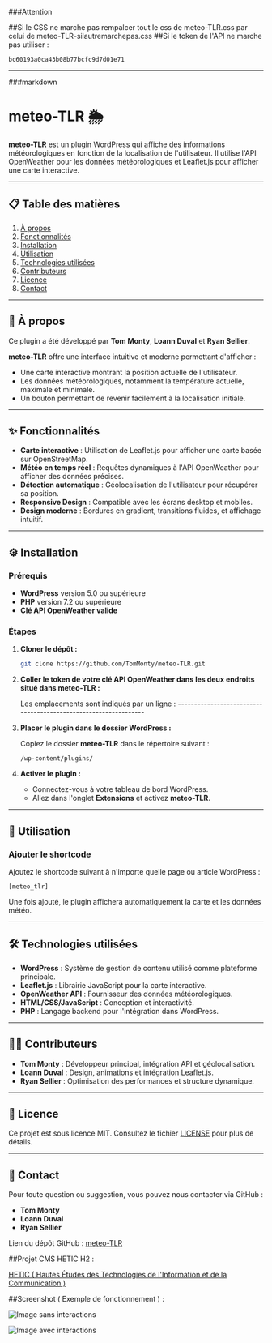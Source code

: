 ###Attention

##Si le CSS ne marche pas rempalcer tout le css de meteo-TLR.css par celui de meteo-TLR-silautremarchepas.css
##Si le token de l'API ne marche pas utiliser :
```
bc60193a0ca43b08b77bcfc9d7d01e71
```


---

###markdown
# meteo-TLR 🌦️

**meteo-TLR** est un plugin WordPress qui affiche des informations météorologiques en fonction de la localisation de l'utilisateur. Il utilise l'API OpenWeather pour les données météorologiques et Leaflet.js pour afficher une carte interactive.

---

## 📋 Table des matières

1. [À propos](#-à-propos)
2. [Fonctionnalités](#-fonctionnalités)
3. [Installation](#-installation)
4. [Utilisation](#-utilisation)
5. [Technologies utilisées](#-technologies-utilisées)
6. [Contributeurs](#️-contributeurs)
7. [Licence](#-licence)
8. [Contact](#-contact)

---

## 🌟 À propos

Ce plugin a été développé par **Tom Monty**, **Loann Duval** et **Ryan Sellier**.

**meteo-TLR** offre une interface intuitive et moderne permettant d'afficher :
- Une carte interactive montrant la position actuelle de l'utilisateur.
- Les données météorologiques, notamment la température actuelle, maximale et minimale.
- Un bouton permettant de revenir facilement à la localisation initiale.

---

## ✨ Fonctionnalités

- **Carte interactive** : Utilisation de Leaflet.js pour afficher une carte basée sur OpenStreetMap.
- **Météo en temps réel** : Requêtes dynamiques à l'API OpenWeather pour afficher des données précises.
- **Détection automatique** : Géolocalisation de l'utilisateur pour récupérer sa position.
- **Responsive Design** : Compatible avec les écrans desktop et mobiles.
- **Design moderne** : Bordures en gradient, transitions fluides, et affichage intuitif.

---

## ⚙️ Installation

### Prérequis

- **WordPress** version 5.0 ou supérieure
- **PHP** version 7.2 ou supérieure
- **Clé API OpenWeather valide**

### Étapes

1. **Cloner le dépôt :**
   ```bash
   git clone https://github.com/TomMonty/meteo-TLR.git
   ```

2. **Coller le token de votre clé API OpenWeather dans les deux endroits situé dans meteo-TLR :**

   Les emplacements sont indiqués par un ligne : ----------------------------------------------------------------

3. **Placer le plugin dans le dossier WordPress :**

   Copiez le dossier **meteo-TLR** dans le répertoire suivant :
   ```
   /wp-content/plugins/
   ```

4. **Activer le plugin :**

   - Connectez-vous à votre tableau de bord WordPress.
   - Allez dans l'onglet **Extensions** et activez **meteo-TLR**.

---

## 🚀 Utilisation

### Ajouter le shortcode

Ajoutez le shortcode suivant à n'importe quelle page ou article WordPress :
```shortcode
[meteo_tlr]
```

Une fois ajouté, le plugin affichera automatiquement la carte et les données météo.

---

## 🛠️ Technologies utilisées

- **WordPress** : Système de gestion de contenu utilisé comme plateforme principale.
- **Leaflet.js** : Librairie JavaScript pour la carte interactive.
- **OpenWeather API** : Fournisseur des données météorologiques.
- **HTML/CSS/JavaScript** : Conception et interactivité.
- **PHP** : Langage backend pour l'intégration dans WordPress.

---

## 🧑‍💻 Contributeurs

- **Tom Monty** : Développeur principal, intégration API et géolocalisation.
- **Loann Duval** : Design, animations et intégration Leaflet.js.
- **Ryan Sellier** : Optimisation des performances et structure dynamique.

---

## 📜 Licence

Ce projet est sous licence MIT. Consultez le fichier [LICENSE](LICENSE) pour plus de détails.

---

## 📧 Contact

Pour toute question ou suggestion, vous pouvez nous contacter via GitHub :
- **Tom Monty**
- **Loann Duval**
- **Ryan Sellier**

Lien du dépôt GitHub : [meteo-TLR](https://github.com/<votre-utilisateur>/meteo-TLR)



##Projet CMS HETIC H2 :

[HETIC ( Hautes Études des Technologies de l'Information et de la Communication )](https://www.hetic.net/)


##Screenshot ( Exemple de fonctionnement ) :

![Image sans interactions](https://github.com/user-attachments/assets/16ba09e7-ae45-41e4-a810-750ff4c55dfa)

![Image avec interactions](https://github.com/user-attachments/assets/19f418e5-41de-4b58-b67a-15cca02d982e)

